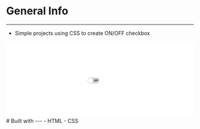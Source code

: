
# General Info
---

- Simple projects using CSS to create ON/OFF checkbox

<img src="./assets/pics.png">
# Built with
---
- HTML
- CSS
